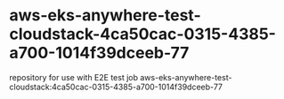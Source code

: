 # aws-eks-anywhere-test-cloudstack-4ca50cac-0315-4385-a700-1014f39dceeb-77
repository for use with E2E test job aws-eks-anywhere-test-cloudstack:4ca50cac-0315-4385-a700-1014f39dceeb-77
